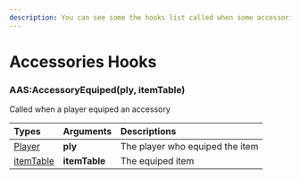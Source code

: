 ```yaml
---
description: You can see some the hooks list called when some accessories actions is finished
---
```

# Accessories Hooks

### AAS:AccessoryEquiped(ply, itemTable)
Called when a player equiped an accessory

| Types | Arguments | Descriptions |
| :--- | :--- | :--- |
| [Player](https://wiki.facepunch.com/gmod/Player) | **ply** | The player who equiped the item |
| [itemTable](../../data/itemTable.md) | **itemTable** | The equiped item |